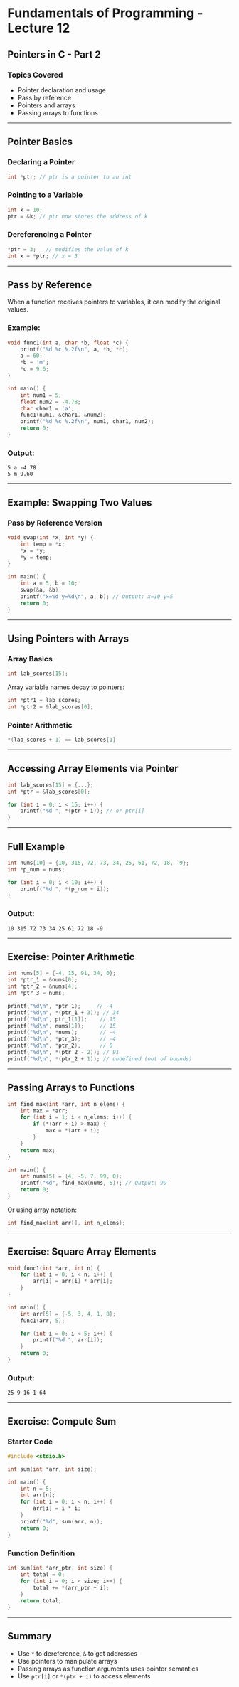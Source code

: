 # Fundamentals of Programming - Lecture 12

## Pointers in C - Part 2

### Topics Covered

* Pointer declaration and usage
* Pass by reference
* Pointers and arrays
* Passing arrays to functions

---

## Pointer Basics

### Declaring a Pointer

```c
int *ptr; // ptr is a pointer to an int
```

### Pointing to a Variable

```c
int k = 10;
ptr = &k; // ptr now stores the address of k
```

### Dereferencing a Pointer

```c
*ptr = 3;   // modifies the value of k
int x = *ptr; // x = 3
```

---

## Pass by Reference

When a function receives pointers to variables, it can modify the original values.

### Example:

```c
void func1(int a, char *b, float *c) {
    printf("%d %c %.2f\n", a, *b, *c);
    a = 60;
    *b = 'm';
    *c = 9.6;
}

int main() {
    int num1 = 5;
    float num2 = -4.78;
    char char1 = 'a';
    func1(num1, &char1, &num2);
    printf("%d %c %.2f\n", num1, char1, num2);
    return 0;
}
```

### Output:

```
5 a -4.78
5 m 9.60
```

---

## Example: Swapping Two Values

### Pass by Reference Version

```c
void swap(int *x, int *y) {
    int temp = *x;
    *x = *y;
    *y = temp;
}

int main() {
    int a = 5, b = 10;
    swap(&a, &b);
    printf("x=%d y=%d\n", a, b); // Output: x=10 y=5
    return 0;
}
```

---

## Using Pointers with Arrays

### Array Basics

```c
int lab_scores[15];
```

Array variable names decay to pointers:

```c
int *ptr1 = lab_scores;
int *ptr2 = &lab_scores[0];
```

### Pointer Arithmetic

```c
*(lab_scores + 1) == lab_scores[1]
```

---

## Accessing Array Elements via Pointer

```c
int lab_scores[15] = {...};
int *ptr = &lab_scores[0];

for (int i = 0; i < 15; i++) {
    printf("%d ", *(ptr + i)); // or ptr[i]
}
```

---

## Full Example

```c
int nums[10] = {10, 315, 72, 73, 34, 25, 61, 72, 18, -9};
int *p_num = nums;

for (int i = 0; i < 10; i++) {
    printf("%d ", *(p_num + i));
}
```

### Output:

```
10 315 72 73 34 25 61 72 18 -9
```

---

## Exercise: Pointer Arithmetic

```c
int nums[5] = {-4, 15, 91, 34, 0};
int *ptr_1 = &nums[0];
int *ptr_2 = &nums[4];
int *ptr_3 = nums;

printf("%d\n", *ptr_1);     // -4
printf("%d\n", *(ptr_1 + 3)); // 34
printf("%d\n", ptr_1[1]);    // 15
printf("%d\n", nums[1]);     // 15
printf("%d\n", *nums);       // -4
printf("%d\n", *ptr_3);      // -4
printf("%d\n", *ptr_2);      // 0
printf("%d\n", *(ptr_2 - 2)); // 91
printf("%d\n", *(ptr_2 + 1)); // undefined (out of bounds)
```

---

## Passing Arrays to Functions

```c
int find_max(int *arr, int n_elems) {
    int max = *arr;
    for (int i = 1; i < n_elems; i++) {
        if (*(arr + i) > max) {
            max = *(arr + i);
        }
    }
    return max;
}

int main() {
    int nums[5] = {4, -5, 7, 99, 0};
    printf("%d", find_max(nums, 5)); // Output: 99
    return 0;
}
```

Or using array notation:

```c
int find_max(int arr[], int n_elems);
```

---

## Exercise: Square Array Elements

```c
void func1(int *arr, int n) {
    for (int i = 0; i < n; i++) {
        arr[i] = arr[i] * arr[i];
    }
}

int main() {
    int arr[5] = {-5, 3, 4, 1, 8};
    func1(arr, 5);

    for (int i = 0; i < 5; i++) {
        printf("%d ", arr[i]);
    }
    return 0;
}
```

### Output:

```
25 9 16 1 64
```

---

## Exercise: Compute Sum

### Starter Code

```c
#include <stdio.h>

int sum(int *arr, int size);

int main() {
    int n = 5;
    int arr[n];
    for (int i = 0; i < n; i++) {
        arr[i] = i * i;
    }
    printf("%d", sum(arr, n));
    return 0;
}
```

### Function Definition

```c
int sum(int *arr_ptr, int size) {
    int total = 0;
    for (int i = 0; i < size; i++) {
        total += *(arr_ptr + i);
    }
    return total;
}
```

---

## Summary

* Use `*` to dereference, `&` to get addresses
* Use pointers to manipulate arrays
* Passing arrays as function arguments uses pointer semantics
* Use `ptr[i]` or `*(ptr + i)` to access elements
